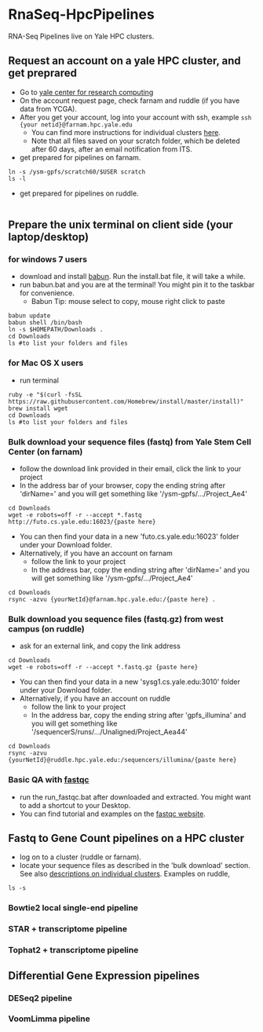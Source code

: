 # RnaSeq-HpcPipelines
RNA-Seq Pipelines live on Yale HPC clusters.
## Request an account on a yale HPC cluster, and get preprared
- Go to [yale center for research computing](http://research.computing.yale.edu/support/hpc/getting-started)
- On the account request page, check farnam and ruddle (if you have data from YCGA).
- After you get your account, log into your account with ssh, example `ssh {your netid}@farnam.hpc.yale.edu`
  - You can find more instructions for individual clusters [here](http://research.computing.yale.edu/support/hpc/clusters).
  - Note that all files saved on your scratch folder, which be deleted after 60 days, after an email notification from ITS.
- get prepared for pipelines on farnam.  
```
ln -s /ysm-gpfs/scratch60/$USER scratch
ls -l
```
- get prepared for pipelines on ruddle.
```
```

## Prepare the unix terminal on client side (your laptop/desktop)
### for windows 7 users
- download and install [babun](http://babun.github.io/).  Run the install.bat file, it will take a while.
- run babun.bat and you are at the terminal!  You might pin it to the taskbar for convenience.
  - Babun Tip: mouse select to copy, mouse right click to paste
```
babun update
babun shell /bin/bash
ln -s $HOMEPATH/Downloads .
cd Downloads
ls #to list your folders and files
```
### for Mac OS X users
- run terminal
```
ruby -e "$(curl -fsSL https://raw.githubusercontent.com/Homebrew/install/master/install)"
brew install wget
cd Downloads
ls #to list your folders and files
```
### Bulk download your sequence files (fastq) from Yale Stem Cell Center (on farnam)
- follow the download link provided in their email, click the link to your project
- In the address bar of your browser, copy the ending string after 'dirName=' and you will get something like 
'/ysm-gpfs/.../Project_Ae4'
```
cd Downloads
wget -e robots=off -r --accept *.fastq http://futo.cs.yale.edu:16023/{paste here}
```
- You can then find your data in a new 'futo.cs.yale.edu:16023' folder under your Download folder.
- Alternatively, if you have an account on farnam
  - follow the link to your project
  - In the address bar, copy the ending string after 'dirName=' and you will get something like 
'/ysm-gpfs/.../Project_Ae4'
```
cd Downloads
rsync -azvu {yourNetId}@farnam.hpc.yale.edu:/{paste here} .
```

### Bulk download you sequence files (fastq.gz) from west campus (on ruddle)
- ask for an external link, and copy the link address
```
cd Downloads
wget -e robots=off -r --accept *.fastq.gz {paste here}
```
- You can then find your data in a new 'sysg1.cs.yale.edu:3010' folder under your Download folder.
- Alternatively, if you have an account on ruddle
  - follow the link to your project
  - In the address bar, copy the ending string after 'gpfs_illumina' and you will get something like 
'/sequencerS/runs/.../Unaligned/Project_Aea44'
```
cd Downloads
rsync -azvu {yourNetId}@ruddle.hpc.yale.edu:/sequencers/illumina/{paste here}
```
### Basic QA with [fastqc](https://www.bioinformatics.babraham.ac.uk/projects/fastqc/)
- run the run_fastqc.bat after downloaded and extracted. You might want to add a shortcut to your Desktop.
- You can find tutorial and examples on the [fastqc website](https://www.bioinformatics.babraham.ac.uk/projects/fastqc/).

## Fastq to Gene Count pipelines on a HPC cluster
- log on to a cluster (ruddle or farnam). 
- locate your sequence files as described in the 'bulk download' section. See also [descriptions on individual clusters](http://research.computing.yale.edu/support/hpc/clusters). Examples on ruddle,
```
ls -s 
```
### Bowtie2 local single-end pipeline
### STAR + transcriptome pipeline
### Tophat2 + transcriptome pipeline

## Differential Gene Expression pipelines
### DESeq2 pipeline
### VoomLimma pipeline
